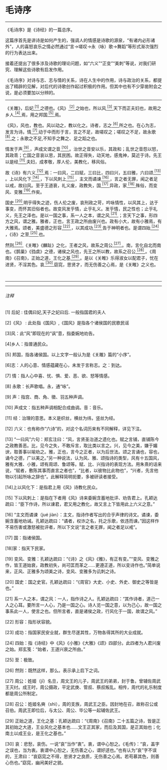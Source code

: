 <h1 class="article-title">毛诗序</h1>
<hr>
<p class="pre"> 《毛诗序》是《诗经》的一篇总序。</p>
<p class="pre">这篇序首先是讲诗是如何产生的，强调人的情感是诗歌的源泉，“有诸内必形诸外”，人的喜怒哀乐之情必然通过“言→嗟叹→永（咏）歌→舞蹈”等形式渐次强烈的行为表达出来。</p>
<p class="pre">接着还提出了很多涉及诗歌的理论问题，如“六义”“正变”“美刺”等说，对我们研究、理解这些诗歌有启发作用。</p>
<p class="pre">《毛诗序》对诗与志、志与情的关系，诗在人生中的作用，诗与政治的关系，都提出了精辟的见解，对后代的诗歌创作起过积极的作用。但其中也有不少穿凿附会之说，是必须要加以分辨的。</p>

<hr>
<p class="main">《关雎》，后妃<a href="#1" class="link">
<sup>[1]</sup>
</a>之德也。《风》<a href="#2" class="link">
<sup>[2]</sup>
</a>之始也，所以风<a
href="#3" class="link">
<sup>[3]</sup>
</a>天下而正夫妇也，故用之乡人<a href="#4" class="link">
<sup>[4]</sup>
</a>焉，用之邦国<a
href="#5" class="link">
<sup>[5]</sup>
</a>焉。</p>
<p class="main">《风》，风也，教也。风以动之，教以化之。诗者，志之<a href="#6" class="link">
<sup>[6]</sup>
</a>所之也。在心为志，发言为诗。情<a
href="#7" class="link">
<sup>[7]</sup>
</a>动于中而形于言，言之不足，故嗟叹之；嗟叹之不足，故永歌<a href="#8" class="link">
<sup>[8]</sup>
</a>之；永歌之不足,不知手之舞之、足之蹈之也。
</p>
<p class="main">情发于声<a href="#9" class="link">
<sup>[9]</sup>
</a>，声成文谓之音<a
href="#10" class="link">
<sup>[10]</sup>
</a>。治世之音安以乐，其政和；乱世之音怨以怒，其政乖；亡国之音哀以思，其民困。故正得失，动天地，感鬼神，莫近于诗。先王以是经<a
href="#11" class="link">
<sup>[11]</sup>
</a>夫妇，成孝敬，厚人伦，美教化，移风俗。</p>
<p class="main"> 故《诗》有六义<a href="#12" class="link">
<sup>[12]</sup>
</a>焉：一曰风，二曰赋，三曰比，四曰兴，五曰雅，六曰颂<a
href="#13" class="link">
<sup>[13]</sup>
</a>。上以风化下<a href="#14" class="link">
<sup>[14]</sup>
</a>，下以风刺上<a
href="#15" class="link">
<sup>[15]</sup>
</a>，主文而谲谏<a href="#16" class="link">
<sup>[16]</sup>
</a>，言之者无罪，闻之者足以戒，故曰风。至于王道衰，礼义废，政教失，国<a
href="#17" class="link">
<sup>[17]</sup>
</a>异政，家<a href="#18" class="link">
<sup>[18]</sup>
</a>殊俗，而变风、变雅<a
href="#19" class="link">
<sup>[19]</sup>
</a>作矣。</p>
<p class="main"> 国史<a
href="#20" class="link">
<sup>[20]</sup>
</a>明乎得失之迹，伤人伦之废，哀刑政之苛，吟咏情性，以风其上，达于事变，而怀其旧俗者也。故变风发乎情，止乎礼义。发乎情，民之性也；止乎礼义，先王之泽也。是以一国之事，系一人之本，谓之风<a
href="#21" class="link">
<sup>[21]</sup>
</a>；言天下之事，形四方之风，谓之雅。雅者，正也，言王政之所由废兴也。政有小大，故有小雅焉，有大雅焉。颂者，美盛德之形容<a
href="#22" class="link">
<sup>[22]</sup>
</a>，以其成功<a href="#23" class="link">
<sup>[23]</sup>
</a>告于神明者也。是谓四始<a
href="#24" class="link">
<sup>[24]</sup>
</a>，《诗》之至<a href="#25" class="link">
<sup>[25]</sup>
</a>也。
</p>
<p class="main">
然则<a href="#26" class="link">
<sup>[26]</sup>
</a>《关睢》《麟趾》之化，王者之风，故系之周公<a
href="#27" class="link">
<sup>[27]</sup>
</a>。南，言化自北而南也。《鹊巢》《驺虞》之德，诸侯之风也，先王之所以教，故系之召公<a
href="#28" class="link">
<sup>[28]</sup>
</a>。《周南》《召南》，正始之道，王化之基<a
href="#29" class="link">
<sup>[29]</sup>
</a>。是以《关睢》乐得淑女以配君子，忧在进贤，不淫其色。哀<a
href="#30" class="link">
<sup>[30]</sup>
</a>窈窕，思贤才，而无伤善之心焉，是《关睢》之义也。
</p>

<br>
<hr>
<hr>
<h6>注释</h6>

<p class="comment">
<a id="1">[1]</a> 后妃 : 佳偶曰妃,天子之妃曰后. 一般指国君的夫人</p>
<p class="comment">
<a id="2">[2]</a>《风》 : 此处指《国风》,《国风》是指各个诸侯国的民歌民谣</p>
<p class="comment">
<a id="3">[3]</a>风：此“风”即现在的“讽”意，指委婉地劝告。</p>
<p class="comment">
<a id="4">[4]</a>乡人：指普通民众。 </p>
<p class="comment">
<a id="5">[5]</a> 邦国，指各诸侯国。以上文字一般认为是《关雎》篇的“小序”。</p>
<p class="comment">
<a id="6">[6]</a>志：人的心意、情感蕴藏在心，未发于言称志。之：到达。 </p>
<p class="comment">
<a id="7">[7]</a> 情：指人心中喜、忧、惧、爱、恶、欲、怒等情感。</p>
<p class="comment">
<a id="8">[8]</a> 永歌：长声歌唱。永，通“咏”。 </p>
<p class="comment">
<a id="9">[9]</a> 声：指宫、商、角、徵、羽五种声调。</p>
<p class="comment">
<a id="10">[10]</a> 声成文：指五种声调相配合成曲调。音：音乐。</p>
<p class="comment">
<a id="11">[11]</a> 经：治理的意思。本义是织丝，横丝为纬，竖丝为经。</p>
<p class="comment">
<a id="12">[12]</a> 六义：也有称作“六诗”的，对这个名词历来有不同解释，详见下注。</p>
<p class="comment">
<a id="13">[13]</a>
“一曰风”六句：郑玄注曰：“风，言贤圣治道之遗化也。赋之言铺，直铺陈今之政教善恶。比，见今之失，不敢斥言，取比类以言之。兴，见今之美，嫌于媚谀，取善事以喻劝之。雅，正也，言今之正者，以为后世法。颂之言诵也，容也，诵今之德，广以美之。”另一种说法，认为风、雅、颂指诗的类型，风有十五国风，雅有大雅、小雅，颂有周颂、鲁颂等。赋、比、兴指诗的表现方法。用朱熹的话来说，“赋者，敷陈其事而直言之者也”，“比者，以彼物比此物也”，“兴者，先言他物以引起所咏之辞也”。此解释简明扼要，多被研读者接受。
</p>
<p class="comment">
<a id="14">[14]</a>上以风化下：是指君上用《风》诗教化民众。 </p>
<p class="comment">
<a id="15">[15]</a> 下以风刺上：是指在下者用《风》诗来委婉含蓄地批评、劝告君上。孔颖达疏曰：“臣下作诗，所以谏君，君又用之教化，故又言上下皆用此上六义之意。”</p>
<p class="comment">
<a id="16">[16]</a> “主文而谲谏（jué
jiàn）：主文，指诗作者写出的合乎声律的诗文。谲谏，委婉含蓄地劝诫。孔颖达疏曰：“谲者，权诈之名，托之乐歌，依违而谏。”因这样作不易伤害或激怒被批评者，所以下文说“言之者无罪，闻之者足以戒”。</p>
<p class="comment">
<a id="17">[17]</a> 国：指诸侯国。 </p>
<p class="comment">
<a id="18">[18]</a>家：指天下民家。 </p>
<p class="comment">
<a id="19">[19]</a>
变风、变雅：孔颖达疏曰：“《诗》之《风》《雅》，有正有变。”“变风、变雅之作，皆王道始衰，政教初失，尚可匡而革之……更遵正道，所以变诗作也。”简单说来，正风、正雅多为颂美之诗，变风、变雅多为讥刺之诗。</p>
<p class="comment">
<a id="20">[20]</a> 国史：国之史官。孔颖达疏曰：“《周官》大史、小史、外史、御史之等皆是也。”</p>
<p class="comment">
<a id="21">[21]</a>
系一人之本，谓之风：一人，指作诗之人。孔颖达疏曰：“其作诗者，道己一人之心耳。要所言一人心，乃是一国之心。诗人览一国之意，以为己心，故一国之事系此一人，使言之也。但所言者，直是诸侯之政，行风化于一国，故谓之风。”</p>
<p class="comment">
<a id="22">[22]</a> 形容：指形状容貌。</p>
<p class="comment">
<a id="23">[23]</a> 成功：指国家民安业就，群生尽遂其性，万物各得其所的大业成就。</p>
<p class="comment">
<a id="24">[24]</a> 四始：指《诗经》中《风》《小雅》《大雅》《颂》四部分。此四者为人君兴废之始。郑玄笺：“始者，王道兴衰之所由。”</p>
<p class="comment">
<a id="25">[25]</a> 至：极致。</p>
<p class="comment">
<a id="26">[26]</a> 然则：既然这样，那么。表示承上启下之词。</p>
<p class="comment">
<a id="27">[27]</a>
周公：姓姬（jī）名旦，周文王的儿子，周武王的弟弟，封于鲁。曾辅佐周武王灭纣。成王时，周公摄政，平定武庚、管叔、蔡叔叛乱。相传，周代的礼乐制度都是周公所制定。</p>
<p class="comment">
<a id="28">[28]</a> 召公：姓姬名奭（shì），周的支族，周武王之臣。因封地在召，故称召公或召伯。周武王即位后，与太公、周公、毕公等一起辅佐武王。</p>
<p class="comment">
<a id="29">[29]</a>
正始之道，王化之基：孔颖达疏曰：“《周南》《召南》二十五篇之诗，皆是正其初始之大道，王业风化之基本也……文王正其家，而后及其国，是正其始也；化南土以成王业，是王化之基也。”</p>
<p class="comment">
<a id="30">[30]</a>
哀：悲愁，哀伤。一说“哀”当作“衷”。衷，谓中心恕之。《毛传》：“哀，盖字之误也，当为衷。衷谓中心恕之，无伤善之心，谓好逑也。”也有认为“哀”字不误的，王肃曰：“哀窈窕之不得，思贤才之良质，无伤善之心焉。若苟慕其色，则善心伤也。”窈窕，幽闲美好之貌。
</p>

</body>